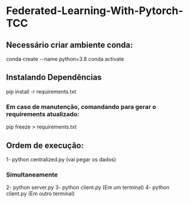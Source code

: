  # Federated-Learning-With-Pytorch-TCC

## Necessário criar ambiente conda:
conda create --name <nome-do-ambiente> python=3.8
conda activate <nome-do-ambiente>

## Instalando Dependências 
 pip install -r requirements.txt


 ### Em caso de manutenção, comandando para gerar o requirements atualizado: 
 pip freeze > requirements.txt


 ## Ordem de execução:
 1- python centralized.py (vai pegar os dados)
 
 ### Simultaneamente
 2- python server.py
 3- python client.py (Em um terminal)
 4- python client.py (Em outro terminal)


